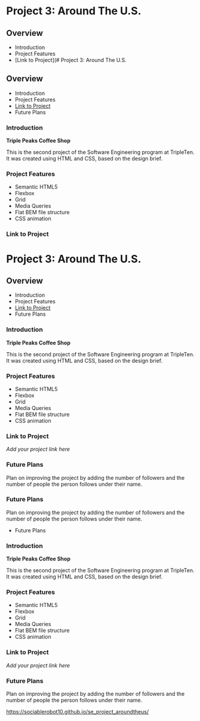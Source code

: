 # Project 3: Around The U.S.

## Overview

* Introduction
* Project Features
* [Link to Project](# Project 3: Around The U.S.

## Overview

* Introduction
* Project Features
* [Link to Project](#link-to-project)
* Future Plans

### Introduction

**Triple Peaks Coffee Shop**

This is the second project of the Software Engineering program at TripleTen. It was created using HTML and CSS, based on the design brief.

### Project Features

- Semantic HTML5
- Flexbox
- Grid
- Media Queries
- Flat BEM file structure
- CSS animation

### Link to Project

# Project 3: Around The U.S.

## Overview

* Introduction
* Project Features
* [Link to Project](#link-to-project)
* Future Plans

### Introduction

**Triple Peaks Coffee Shop**

This is the second project of the Software Engineering program at TripleTen. It was created using HTML and CSS, based on the design brief.

### Project Features

- Semantic HTML5
- Flexbox
- Grid
- Media Queries
- Flat BEM file structure
- CSS animation

### Link to Project

*Add your project link here*

### Future Plans

Plan on improving the project by adding the number of followers and the number of people the person follows under their name.


### Future Plans

Plan on improving the project by adding the number of followers and the number of people the person follows under their name.

* Future Plans

### Introduction

**Triple Peaks Coffee Shop**

This is the second project of the Software Engineering program at TripleTen. It was created using HTML and CSS, based on the design brief.

### Project Features

- Semantic HTML5
- Flexbox
- Grid
- Media Queries
- Flat BEM file structure
- CSS animation

### Link to Project

*Add your project link here*

### Future Plans

Plan on improving the project by adding the number of followers and the number of people the person follows under their name.

https://sociablerobot10.github.io/se_project_aroundtheus/
